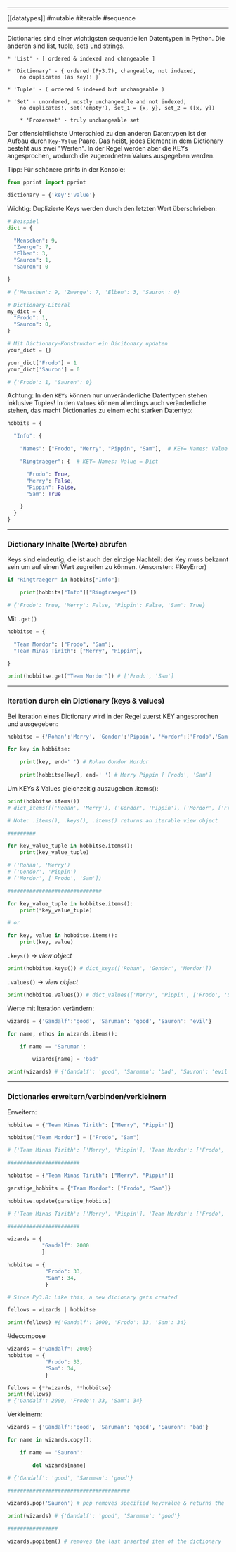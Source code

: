 ___
[[datatypes]]
#mutable
#iterable
#sequence
___
Dictionaries sind einer wichtigsten sequentiellen Datentypen in Python. Die anderen sind list, tuple, sets und strings.

	* 'List' - [ ordered & indexed and changeable ]
	
	* 'Dictionary' - { ordered (Py3.7), changeable, not indexed, 
	    no duplicates (as Key)! }
	
	* 'Tuple' - ( ordered & indexed but unchangeable )
	
	* 'Set' - unordered, mostly unchangeable and not indexed, 
	    no duplicates!, set('empty'), set_1 = {x, y}, set_2 = ([x, y])
	
		* 'Frozenset' - truly unchangeable set

Der offensichtlichste Unterschied zu den anderen Datentypen ist der Aufbau durch `Key-Value` Paare. Das heißt, jedes Element in dem Dictionary besteht aus zwei "Werten". In der Regel werden aber die KEYs angesprochen, wodurch die zugeordneten Values ausgegeben werden.

Tipp: Für schönere prints in der Konsole:
```python
from pprint import pprint

dictionary = {'key':'value'}
```

Wichtig: Duplizierte Keys werden durch den letzten Wert überschrieben:
```python
# Beispiel
dict = {

  "Menschen": 9,
  "Zwerge": 7,
  "Elben": 3,
  "Sauron": 1,
  "Sauron": 0

}

# {'Menschen': 9, 'Zwerge': 7, 'Elben': 3, 'Sauron': 0}
```

```python
# Dictionary-Literal
my_dict = {
  "Frodo": 1,
  "Sauron": 0,
}

# Mit Dictionary-Konstruktor ein Dicitonary updaten  
your_dict = {}

your_dict['Frodo'] = 1
your_dict['Sauron'] = 0

# {'Frodo': 1, 'Sauron': 0}
```

Achtung: In den `KEYs` können  nur unveränderliche Datentypen stehen inklusive Tuples! In den `Values` können allerdings auch veränderliche stehen, das macht Dictionaries zu einem echt starken Datentyp:
```python
hobbits = {

  "Info": {

    "Names": ["Frodo", "Merry", "Pippin", "Sam"],  # KEY= Names: Value = List

    "Ringtraeger": {  # KEY= Names: Value = Dict

      "Frodo": True,
      "Merry": False,
      "Pippin": False,
      "Sam": True

    }
  }
}
```
___
### Dictionary Inhalte (Werte) abrufen

Keys sind eindeutig, die ist auch der einzige Nachteil: der Key muss bekannt sein um auf einen Wert zugreifen zu können. (Ansonsten: #KeyError)
```python
if "Ringtraeger" in hobbits["Info"]:

    print(hobbits["Info"]["Ringtraeger"])

# {'Frodo': True, 'Merry': False, 'Pippin': False, 'Sam': True}
```

Mit `.get()`
```python
hobbitse = {

  "Team Mordor": ["Frodo", "Sam"],
  "Team Minas Tirith": ["Merry", "Pippin"],

}

print(hobbitse.get("Team Mordor")) # ['Frodo', 'Sam']
```
___
### Iteration durch ein Dictionary (keys & values)

Bei Iteration eines Dictionary wird in der Regel zuerst KEY angesprochen und ausgegeben:
```python
hobbitse = {'Rohan':'Merry', 'Gondor':'Pippin', 'Mordor':['Frodo','Sam']}

for key in hobbitse:

	print(key, end=' ') # Rohan Gondor Mordor
	
    print(hobbitse[key], end=' ') # Merry Pippin ['Frodo', 'Sam']
```

Um KEYs & Values gleichzeitig auszugeben .items():
```python
print(hobbitse.items())
# dict_items([('Rohan', 'Merry'), ('Gondor', 'Pippin'), ('Mordor', ['Frodo', 'Sam'])])

# Note: .items(), .keys(), .items() returns an iterable view object

#########

for key_value_tuple in hobbitse.items():
	print(key_value_tuple)

# ('Rohan', 'Merry')
# ('Gondor', 'Pippin')
# ('Mordor', ['Frodo', 'Sam'])

##############################

for key_value_tuple in hobbitse.items():
	print(*key_value_tuple)

# or

for key, value in hobbitse.items():
	print(key, value)
```

`.keys()` -> *view object* 
```python
print(hobbitse.keys()) # dict_keys(['Rohan', 'Gondor', 'Mordor'])
```

`.values()` -> *view object*
```python
print(hobbitse.values()) # dict_values(['Merry', 'Pippin', ['Frodo', 'Sam']])
```

Werte mit Iteration verändern:
```python
wizards = {'Gandalf':'good', 'Saruman': 'good', 'Sauron': 'evil'}

for name, ethos in wizards.items():

    if name == 'Saruman':

        wizards[name] = 'bad'

print(wizards) # {'Gandalf': 'good', 'Saruman': 'bad', 'Sauron': 'evil'}
```
___
### Dictionaries erweitern/verbinden/verkleinern

Erweitern:
```python
hobbitse = {"Team Minas Tirith": ["Merry", "Pippin"]}

hobbitse["Team Mordor"] = ["Frodo", "Sam"]

# {'Team Minas Tirith': ['Merry', 'Pippin'], 'Team Mordor': ['Frodo', 'Sam']}

#######################

hobbitse = {"Team Minas Tirith": ["Merry", "Pippin"]}

garstige_hobbits = {"Team Mordor": ["Frodo", "Sam"]}

hobbitse.update(garstige_hobbits)

# {'Team Minas Tirith': ['Merry', 'Pippin'], 'Team Mordor': ['Frodo', 'Sam']}

#######################

wizards = {
		   "Gandalf": 2000
		   }

hobbitse = {
			"Frodo": 33,
			"Sam": 34,
			}

# Since Py3.8: Like this, a new dicionary gets created

fellows = wizards | hobbitse  

print(fellows) #{'Gandalf': 2000, 'Frodo': 33, 'Sam': 34}
```

#decompose 
```python
wizards = {"Gandalf": 2000}
hobbitse = {
			"Frodo": 33,
			"Sam": 34,
			}

fellows = {**wizards, **hobbitse}
print(fellows)
# {'Gandalf': 2000, 'Frodo': 33, 'Sam': 34}
```

Verkleinern:
```python
wizards = {'Gandalf':'good', 'Saruman': 'good', 'Sauron': 'bad'}

for name in wizards.copy():

    if name == 'Sauron':

        del wizards[name]

# {'Gandalf': 'good', 'Saruman': 'good'}

#######################################

wizards.pop('Sauron') # pop removes specified key:value & returns the 'popped' value (not key), or a default value if the specified is not found in a second argument

print(wizards) # {'Gandalf': 'good', 'Saruman': 'good'}

################

wizards.popitem() # removes the last inserted item of the dictionary

```

